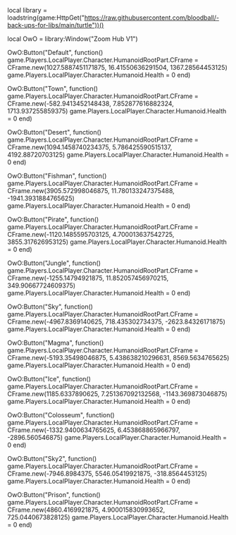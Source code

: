 local library = loadstring(game:HttpGet("https://raw.githubusercontent.com/bloodball/-back-ups-for-libs/main/turtle"))()

local OwO = library:Window("Zoom Hub V1")

OwO:Button("Default", function()
game.Players.LocalPlayer.Character.HumanoidRootPart.CFrame = CFrame.new(1027.5887451171875, 16.41550636291504, 1367.28564453125) game.Players.LocalPlayer.Character.Humanoid.Health = 0 
end)

OwO:Button("Town", function()
game.Players.LocalPlayer.Character.HumanoidRootPart.CFrame = CFrame.new(-582.9413452148438, 7.852877616882324, 1713.937255859375) game.Players.LocalPlayer.Character.Humanoid.Health = 0 
end)

OwO:Button("Desert", function()
game.Players.LocalPlayer.Character.HumanoidRootPart.CFrame = CFrame.new(1094.1458740234375, 5.786425590515137, 4192.88720703125) game.Players.LocalPlayer.Character.Humanoid.Health = 0 
end)

OwO:Button("Fishman", function()
game.Players.LocalPlayer.Character.HumanoidRootPart.CFrame = CFrame.new(3905.572998046875, 11.780133247375488, -1941.3931884765625) game.Players.LocalPlayer.Character.Humanoid.Health = 0 
end)

OwO:Button("Pirate", function()
game.Players.LocalPlayer.Character.HumanoidRootPart.CFrame = CFrame.new(-1120.1485595703125, 4.700013637542725, 3855.317626953125) game.Players.LocalPlayer.Character.Humanoid.Health = 0 
end)

OwO:Button("Jungle", function()
game.Players.LocalPlayer.Character.HumanoidRootPart.CFrame = CFrame.new(-1255.14794921875, 11.852057456970215, 349.90667724609375) game.Players.LocalPlayer.Character.Humanoid.Health = 0 
end)

OwO:Button("Sky", function()
game.Players.LocalPlayer.Character.HumanoidRootPart.CFrame = CFrame.new(-4967.8369140625, 718.435302734375, -2623.84326171875) game.Players.LocalPlayer.Character.Humanoid.Health = 0 
end)

OwO:Button("Magma", function()
game.Players.LocalPlayer.Character.HumanoidRootPart.CFrame = CFrame.new(-5193.35498046875, 5.438638210296631, 8569.5634765625) game.Players.LocalPlayer.Character.Humanoid.Health = 0 
end)

OwO:Button("Ice", function()
game.Players.LocalPlayer.Character.HumanoidRootPart.CFrame = CFrame.new(1185.6337890625, 7.251367092132568, -1143.369873046875) game.Players.LocalPlayer.Character.Humanoid.Health = 0 
end)

OwO:Button("Colosseum", function()
game.Players.LocalPlayer.Character.HumanoidRootPart.CFrame = CFrame.new(-1332.9400634765625, 6.453868865966797, -2896.560546875) game.Players.LocalPlayer.Character.Humanoid.Health = 0 
end)

OwO:Button("Sky2", function()
game.Players.LocalPlayer.Character.HumanoidRootPart.CFrame = CFrame.new(-7946.8984375, 5546.05419921875, -318.8564453125) game.Players.LocalPlayer.Character.Humanoid.Health = 0 
end)

OwO:Button("Prison", function()
game.Players.LocalPlayer.Character.HumanoidRootPart.CFrame = CFrame.new(4860.4169921875, 4.900015830993652, 725.0440673828125) game.Players.LocalPlayer.Character.Humanoid.Health = 0 
end)
